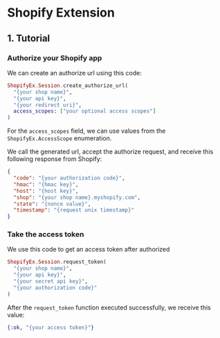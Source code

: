 # Shopify Extension

## 1. Tutorial

### Authorize your Shopify app

We can create an authorize url using this code:

```elixir
ShopifyEx.Session.create_authorize_url(
  "{your shop name}",
  "{your api key}",
  "{your redirect uri}",
  access_scopes: ["your optional access scopes"]
)
```

For the `access_scopes` field, we can use values from the `ShopifyEx.AccessScope` enumeration.

We call the generated url, accept the authorize request, and receive this following response from Shopify:

```json
{
  "code": "{your authorization code}",
  "hmac": "{hmac key}",
  "host": "{host key}",
  "shop": "{your shop name}.myshopify.com",
  "state": "{nonce value}",
  "timestamp": "{request unix timestamp}"
}
```

### Take the access token

We use this code to get an access token after authorized

```elixir
ShopifyEx.Session.request_token(
  "{your shop name}",
  "{your api key}",
  "{your secret api key}",
  "{your authorization code}"
)
```

After the `request_token` function executed successfully, we receive this value:

```elixir
{:ok, "{your access token}"}
```
